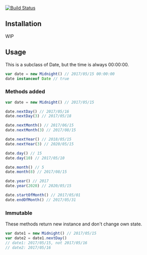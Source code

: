 [![Build Status](https://travis-ci.org/kmdtmyk/midnight.svg?branch=master)](https://travis-ci.org/kmdtmyk/midnight)

## Installation

WIP

## Usage

This is a subclass of Date, but the time is always 00:00:00.

```javascript
var date = new Midnight() // 2017/05/15 00:00:00
date instanceof Date // true
```

### Methods added

```javascript
var date = new Midnight() // 2017/05/15

date.nextDay() // 2017/05/16
date.nextDay(3) // 2017/05/18

date.nextMonth() // 2017/06/15
date.nextMonth(3) // 2017/08/15

date.nextYear() // 2018/05/15
date.nextYear(3) // 2020/05/15

date.day() // 15
date.day(10) // 2017/05/10

date.month() // 5
date.month(8) // 2017/08/15

date.year() // 2017
date.year(2020) // 2020/05/15

date.startOfMonth() // 2017/05/01
date.endOfMonth() // 2017/05/31
```

### Immutable

These methods return new instance and don't change own state.

```javascript
var date1 = new Midnight() // 2017/05/15
var date2 = date1.nextDay()
// date1: 2017/05/15, not 2017/05/16
// date2: 2017/05/16
```
